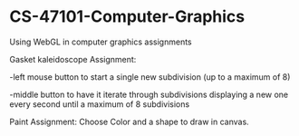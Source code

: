 # CS-47101-Computer-Graphics
Using WebGL in computer graphics assignments

Gasket kaleidoscope Assignment:

-left mouse button to start a single new subdivision (up to a maximum of 8)

-middle button to have it iterate through subdivisions displaying a new one every second until a maximum of 8 subdivisions 

Paint Assignment:
Choose Color and a shape to draw in canvas.
